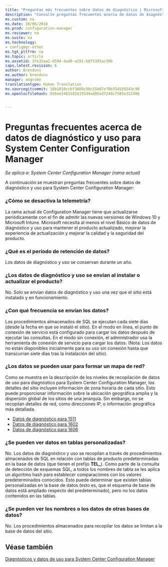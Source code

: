 ```yaml
---
title: "Preguntas más frecuentes sobre datos de diagnóstico | Microsoft Docs"
description: "Consulte preguntas frecuentes acerca de datos de diagnóstico y uso para System Center Configuration Manager."
ms.custom: na
ms.date: 10/06/2016
ms.prod: configuration-manager
ms.reviewer: na
ms.suite: na
ms.technology:
- configmgr-other
ms.tgt_pltfrm: na
ms.topic: article
ms.assetid: 3fe32aa2-d594-4ad0-a291-b8f5395ac50b
caps.latest.revision: 6
author: Brenduns
ms.author: brenduns
manager: angrobe
translationtype: Human Translation
ms.sourcegitcommit: 10b1010ccbf3889c58c55b87e70b354559243c90
ms.openlocfilehash: 856ee34621816155d4ad95ed7240cf585e322486


---
```

# <a name="frequently-asked-questions-about-diagnostics-and-usage-data-for-system-center-configuration-manager"></a>Preguntas frecuentes acerca de datos de diagnóstico y uso para System Center Configuration Manager

*Se aplica a: System Center Configuration Manager (rama actual)*

A continuación se muestran preguntas frecuentes sobre datos de diagnóstico y uso para System Center Configuration Manager:  

###  <a name="a-namebkmkoffa-how-do-i-turn-off-telemetry"></a><a name="bkmk_off"></a> ¿Cómo se desactiva la telemetría?  
 La rama actual de Configuration Manager tiene que actualizarse periódicamente con el fin de admitir las nuevas versiones de Windows 10 y Microsoft Intune. Microsoft necesita al menos el nivel Básico de datos de diagnóstico y uso para mantener el producto actualizado, mejorar la experiencia de actualización y mejorar la calidad y la seguridad del producto.  

###  <a name="a-namebkmkretentiona-what-is-the-data-retention-period"></a><a name="bkmk_retention"></a> ¿Qué es el período de retención de datos?  
 Los datos de diagnóstico y uso se conservan durante un año.  

###  <a name="a-namebkmkupdatea-is-diagnostics-and-usage-data-sent-when-installing-or-updating-the-product"></a><a name="bkmk_update"></a> ¿Los datos de diagnóstico y uso se envían al instalar o actualizar el producto?  
 No. Solo se envían datos de diagnóstico y uso una vez que el sitio está instalado y en funcionamiento.  

###  <a name="a-namebkmkfrequencya-how-frequently-is-the-data-sent"></a><a name="bkmk_frequency"></a> ¿Con qué frecuencia se envían los datos?  
 Los procedimientos almacenados de SQL se ejecutan cada siete días (desde la fecha en que se instaló el sitio). En el modo en línea, el punto de conexión de servicio está configurado para cargar los datos después de ejecutar las consultas. En el modo sin conexión, el administrador usa la herramienta de conexión de servicio para cargar los datos. (Nota: Los datos no están disponibles inicialmente para su uso sin conexión hasta que transcurran siete días tras la instalación del sitio).  

###  <a name="a-namebkmknetworka-can-the-data-be-used-to-form-a-network-map"></a><a name="bkmk_network"></a> ¿Los datos se pueden usar para formar un mapa de red?  
 Como se muestra en la descripción de los niveles de recopilación de datos de uso para diagnóstico para System Center Configuration Manager, los detalles del sitio incluyen información de zona horaria de cada sitio. Esto puede proporcionar información sobre la ubicación geográfica amplia y la dispersión global de los sitios de una jerarquía. Sin embargo, no se recopilan detalles de red, como direcciones IP, o información geográfica más detallada.
 - [Datos de diagnóstico para 1511](/sccm/core/plan-design/diagnostics/levels-of-diagnostic-usage-data-collection-1511)
 - [Datos de diagnóstico para 1602](/sccm/core/plan-design/diagnostics/levels-of-diagnostic-usage-data-collection-1602)
 - [Datos de diagnóstico para 1606](/sccm/core/plan-design/diagnostics/levels-of-diagnostic-usage-data-collection-1606)


###  <a name="a-namebkmktablesa-can-you-see-data-in-custom-tables"></a><a name="bkmk_tables"></a> ¿Se pueden ver datos en tablas personalizadas?  
 No. Los datos de diagnóstico y uso se recopilan a través de procedimientos almacenados de SQL en relación con tablas de producto predeterminadas en la base de datos (que tienen el prefijo **TEL_**). Como parte de la consulta de detección de esquemas SQL, a todos los nombres de tabla se les aplica un algoritmo hash para establecer comparaciones con los valores predeterminados conocidos. Esto puede determinar que existen tablas personalizadas en la base de datos (esto es, que el esquema de base de datos está ampliado respecto del predeterminado), pero no los datos contenidos en las tablas.  

###  <a name="a-namebkmkdatabasesa-can-you-see-names-of-other-databases-or-data-in-other-databases"></a><a name="bkmk_databases"></a> ¿Se pueden ver los nombres o los datos de otras bases de datos?  
 No. Los procedimientos almacenados para recopilar los datos se limitan a la base de datos del sitio.  

## <a name="see-also"></a>Véase también  
 [Diagnósticos y datos de uso para System Center Configuration Manager](../../core/plan-design/diagnostics/diagnostics-and-usage-data.md)



<!--HONumber=Dec16_HO3-->


